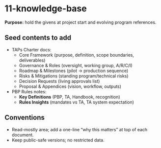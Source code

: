 ﻿# 11-knowledge-base

**Purpose:** hold the givens at project start and evolving program references.

## Seed contents to add
- TAPs Charter docs:
  - Core Framework (purpose, definition, scope boundaries, deliverables)
  - Governance & Roles (oversight, working group, A/R/C/I)
  - Roadmap & Milestones (pilot → production sequence)
  - Risks & Mitigations (standing program/technical risks)
  - Decision Requests (living approvals list)
  - Proposal & Appendices (vision, workflow, outputs)
- PBP Rules notes:
  - **Key Definitions** (PBP, TA, Handbook, recognition)
  - **Rules Insights** (mandates vs TA, TA system expectation)

## Conventions
- Read-mostly area; add a one-line “why this matters” at top of each document.
- Keep public-safe versions; no restricted data.
